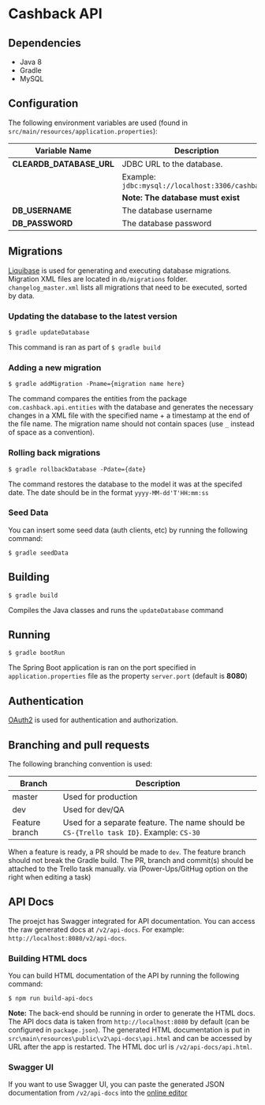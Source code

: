 # Cashback API

## Dependencies
  * Java 8
  * Gradle
  * MySQL

## Configuration
The following environment variables are used (found in `src/main/resources/application.properties`):

 | Variable Name | Description |
 | ------ | ------ |
 | **CLEARDB_DATABASE_URL** | JDBC URL to the database.
 |  | Example: `jdbc:mysql://localhost:3306/cashback.` |
 |  | **Note: The database must exist** |
 | **DB_USERNAME** | The database username |
 | **DB_PASSWORD** | The database password |

 ## Migrations

 [Liquibase](http://www.liquibase.org/) is used for generating and executing database migrations. Migration XML files are located in `db/migrations` folder. `changelog_master.xml` lists all migrations that need to be executed, sorted by data.

 ### Updating the database to the latest version

 ```
 $ gradle updateDatabase
 ```

 This command is ran as part of ```$ gradle build```

 ### Adding a new migration

```
$ gradle addMigration -Pname={migration name here}
```

The command compares the entities from the package `com.cashback.api.entities` with the database and generates the necessary changes in a XML file with the specified name + a timestamp at the end of the file name. The migration name should not contain spaces (use `_` instead of space as a convention).

### Rolling back migrations

```
$ gradle rollbackDatabase -Pdate={date}
```

The command restores the database to the model it was at the specifed date. The date should be in the format `yyyy-MM-dd'T'HH:mm:ss`

### Seed Data
You can insert some seed data (auth clients, etc) by running the following command:

```$xslt
$ gradle seedData
```

## Building

```
$ gradle build
```

Compiles the Java classes and runs the ```updateDatabase``` command

## Running

```
$ gradle bootRun
```

The Spring Boot application is ran on the port specified in `application.properties` file as the property `server.port` (default is **8080**)

## Authentication

[OAuth2](https://www.digitalocean.com/community/tutorials/an-introduction-to-oauth-2) is used for authentication and authorization.

## Branching and pull requests

The following branching convention is used:

| Branch | Description |
| ------ | ------ |
| master | Used for production |
| dev | Used for dev/QA |
| Feature branch | Used for a separate feature. The name should be `CS-{Trello task ID}`. Example: `CS-30` |

When a feature is ready, a PR should be made to `dev`. The feature branch should not break the Gradle build.
The PR, branch and commit(s) should be attached to the Trello task manually. via (Power-Ups/GitHug option on the right when editing a task)

## API Docs

The proejct has Swagger integrated for API documentation. You can access the raw generated docs at `/v2/api-docs`. For example: `http://localhost:8080/v2/api-docs`.

### Building HTML docs
You can build HTML documentation of the API by running the following command:

```
$ npm run build-api-docs
```

**Note:** The back-end should be running in order to generate the HTML docs.
The API docs data is taken from `http://localhost:8080` by default (can be configured in `package.json`).
The generated HTML documentation is put in `src\main\resources\public\v2\api-docs\api.html` and can be accessed by URL after the app is restarted. The HTML doc url is `/v2/api-docs/api.html`.

### Swagger UI
If you want to use Swagger UI, you can paste the generated JSON documentation from `/v2/api-docs` into the [online editor](https://editor.swagger.io/)
